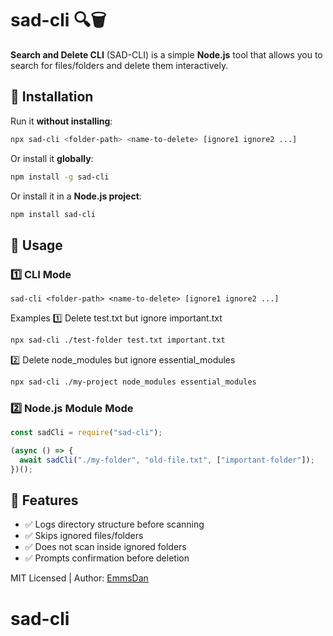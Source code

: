 # sad-cli 🔍🗑️  

**Search and Delete CLI** (SAD-CLI) is a simple **Node.js** tool that allows you to search for files/folders and delete them interactively.

## 📌 Installation  

Run it **without installing**:  
```sh
npx sad-cli <folder-path> <name-to-delete> [ignore1 ignore2 ...]
```
Or install it **globally**:
```sh
npm install -g sad-cli
```
Or install it in a **Node.js project**:

```sh
npm install sad-cli
```
## 🚀 Usage

### 1️⃣ CLI Mode

```
sad-cli <folder-path> <name-to-delete> [ignore1 ignore2 ...]
```
Examples
1️⃣ Delete test.txt but ignore important.txt
```sh
npx sad-cli ./test-folder test.txt important.txt
```
2️⃣ Delete node_modules but ignore essential_modules
```sh
npx sad-cli ./my-project node_modules essential_modules
```

### 2️⃣ Node.js Module Mode
```javascript
const sadCli = require("sad-cli");

(async () => {
  await sadCli("./my-folder", "old-file.txt", ["important-folder"]);
})();
```

## 🔹 Features

- ✅ Logs directory structure before scanning
- ✅ Skips ignored files/folders
- ✅ Does not scan inside ignored folders
- ✅ Prompts confirmation before deletion

MIT Licensed | 
Author: [EmmsDan](https://x.com/emmsdan)

# sad-cli
